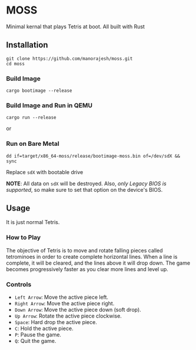 # MOSS
Minimal kernal that plays Tetris at boot. All built with Rust

## Installation
```shell
git clone https://github.com/manorajesh/moss.git
cd moss
```

### Build Image
```shell
cargo bootimage --release
```

### Build Image and Run in QEMU
```shell
cargo run --release
```
or

### Run on Bare Metal
```shell
dd if=target/x86_64-moss/release/bootimage-moss.bin of=/dev/sdX && sync
```
Replace `sdX` with bootable drive

**NOTE**: All data on `sdX` will be destroyed. Also, *only Legacy BIOS is supported*, so make sure to set that option on the device's BIOS.

## Usage
It is just normal Tetris.

### How to Play
The objective of Tetris is to move and rotate falling pieces called tetrominoes in order to create complete horizontal lines. When a line is complete, it will be cleared, and the lines above it will drop down. The game becomes progressively faster as you clear more lines and level up.

### Controls
* `Left Arrow`: Move the active piece left.
* `Right Arrow`: Move the active piece right.
* `Down Arrow`: Move the active piece down (soft drop).
* `Up Arrow`: Rotate the active piece clockwise.
* `Space`: Hard drop the active piece.
* `C`: Hold the active piece.
* `P`: Pause the game.
* `Q`: Quit the game.
